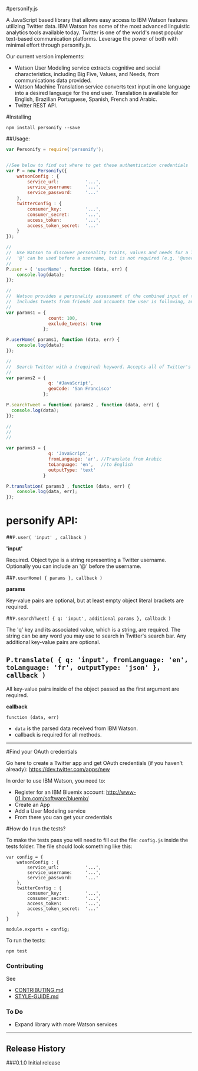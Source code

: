 #personify.js

A JavaScript based library that allows easy access to IBM Watson features utilizing Twitter data. IBM Watson has some of the most advanced linguistic analytics tools available today. Twitter is one of the world's most popular text-based communication platforms. Leverage the power of both with minimal effort through personify.js. 

Our current version implements:

- Watson User Modeling service extracts cognitive and social characteristics, including Big Five, Values, and Needs, from communications data provided.
- Watson Machine Translation service converts text input in one language into a desired language for the end user. Translation is available for English, Brazilian Portuguese, Spanish, French and Arabic.
- Twitter REST API.

#Installing

```
npm install personify --save
```

##Usage:

```javascript
var Personify = require('personify');


//See below to find out where to get these authentication credentials
var P = new Personify({
    watsonConfig : {
        service_url:          '...',
        service_username:     '...',
        service_password:     '...'
    },
    twitterConfig : {
        consumer_key:         '...',
        consumer_secret:      '...',
        access_token:         '...',
        access_token_secret:  '...'
    }
});

//
//  Use Watson to discover personality traits, values and needs for a Twitter user
//  '@' can be used before a username, but is not required (e.g. '@userName')
//
P.user = ( 'userName' , function (data, err) {
    console.log(data);
});

//
//  Watson provides a personality assessment of the combined input of tweets in a user's home timeline
//  Includes tweets from friends and accounts the user is following, and their retweets
//
var params1 = { 
                count: 100, 
                exclude_tweets: true 
              };

P.userHome( params1, function (data, err) {
    console.log(data);
});

//
//  Search Twitter with a (required) keyword. Accepts all of Twitter's optional search parameters and a few additional ones we've created for your convenience.
//
var params2 = { 
                q: '#JavaScript', 
                geoCode: 'San Francisco'
              };

P.searchTweet = function( params2 , function (data, err) {
  console.log(data);
});

//
//  
//

var params3 = { 
                q: 'JavaScript', 
                fromLanguage: 'ar', //Translate from Arabic
                toLanguage: 'en',   //to English
                outputType: 'text' 
              }

P.translation( params3 , function (data, err) {
    console.log(data, err);
});

```

# personify API:

##`P.user( 'input' , callback )`

**'input'**

Required. Object type is a string representing a Twitter username. Optionally you can include an '@' before the username.

##`P.userHome( { params }, callback )`

**params**

Key-value pairs are optional, but at least empty object literal brackets are required. 

##`P.searchTweet( { q: 'input', additional params }, callback )`

The 'q' key and its associated value, which is a string, are required. The string can be any word you may use to search in Twitter's search bar. Any additional key-value pairs are optional.

## `P.translate( { q: 'input', fromLanguage: 'en', toLanguage: 'fr', outputType: 'json' }, callback )`

All key-value pairs inside of the object passed as the first argument are required. 

**callback**

`function (data, err)`

- `data` is the parsed data received from IBM Watson.
- callback is required for all methods. 

-------

#Find your OAuth credentials

Go here to create a Twitter app and get OAuth credentials (if you haven't already): https://dev.twitter.com/apps/new

In order to use IBM Watson, you need to:
- Register for an IBM Bluemix account: http://www-01.ibm.com/software/bluemix/
- Create an App
- Add a User Modeling service
- From there you can get your credentials


#How do I run the tests?

To make the tests pass you will need to fill out the file: `config.js` inside the tests folder. The file should look something like this:

```
var config = {
    watsonConfig : {
        service_url:          '...',
        service_username:     '...',
        service_password:     '...'
    },
    twitterConfig : {
        consumer_key:         '...',
        consumer_secret:      '...',
        access_token:         '...',
        access_token_secret:  '...'
    }
}

module.exports = config;
```

To run the tests:

```
npm test
```

### Contributing

See 

- [CONTRIBUTING.md](CONTRIBUTING.md)
- [STYLE-GUIDE.md](STYLE-GUIDE.md) 

### To Do

- Expand library with more Watson services

-------


## Release History

###0.1.0 Initial release

